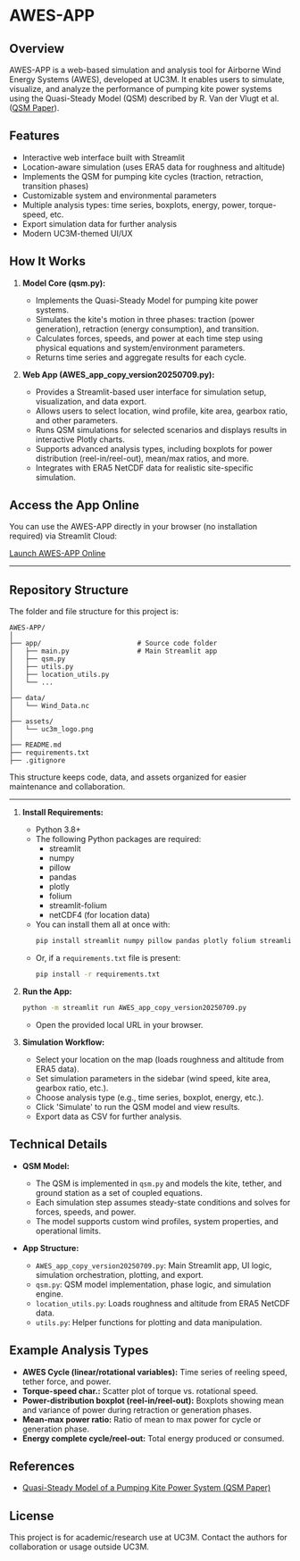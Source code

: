 # AWES-APP

## Overview
AWES-APP is a web-based simulation and analysis tool for Airborne Wind Energy Systems (AWES), developed at UC3M. It enables users to simulate, visualize, and analyze the performance of pumping kite power systems using the Quasi-Steady Model (QSM) described by R. Van der Vlugt et al. ([QSM Paper](https://arxiv.org/abs/1705.04133)).

## Features
- Interactive web interface built with Streamlit
- Location-aware simulation (uses ERA5 data for roughness and altitude)
- Implements the QSM for pumping kite cycles (traction, retraction, transition phases)
- Customizable system and environmental parameters
- Multiple analysis types: time series, boxplots, energy, power, torque-speed, etc.
- Export simulation data for further analysis
- Modern UC3M-themed UI/UX

## How It Works
1. **Model Core (qsm.py):**
   - Implements the Quasi-Steady Model for pumping kite power systems.
   - Simulates the kite's motion in three phases: traction (power generation), retraction (energy consumption), and transition.
   - Calculates forces, speeds, and power at each time step using physical equations and system/environment parameters.
   - Returns time series and aggregate results for each cycle.

2. **Web App (AWES_app_copy_version20250709.py):**
   - Provides a Streamlit-based user interface for simulation setup, visualization, and data export.
   - Allows users to select location, wind profile, kite area, gearbox ratio, and other parameters.
   - Runs QSM simulations for selected scenarios and displays results in interactive Plotly charts.
   - Supports advanced analysis types, including boxplots for power distribution (reel-in/reel-out), mean/max ratios, and more.
   - Integrates with ERA5 NetCDF data for realistic site-specific simulation.


## Access the App Online

You can use the AWES-APP directly in your browser (no installation required) via Streamlit Cloud:

[Launch AWES-APP Online](https://uc3mawesapp.streamlit.app/)

---


## Repository Structure

The folder and file structure for this project is:

```
AWES-APP/
│
├── app/                        # Source code folder
│   ├── main.py                 # Main Streamlit app
│   ├── qsm.py
│   ├── utils.py
│   ├── location_utils.py
│   └── ...
│
├── data/
│   └── Wind_Data.nc
│
├── assets/
│   └── uc3m_logo.png
│
├── README.md
├── requirements.txt
├── .gitignore
```

This structure keeps code, data, and assets organized for easier maintenance and collaboration.

---

1. **Install Requirements:**
   - Python 3.8+
   - The following Python packages are required:
     - streamlit
     - numpy
     - pillow
     - pandas
     - plotly
     - folium
     - streamlit-folium
     - netCDF4 (for location data)
   - You can install them all at once with:
     ```bash
     pip install streamlit numpy pillow pandas plotly folium streamlit-folium netCDF4
     ```
   - Or, if a `requirements.txt` file is present:
     ```bash
     pip install -r requirements.txt
     ```

2. **Run the App:**
   ```bash
   python -m streamlit run AWES_app_copy_version20250709.py
   ```
   - Open the provided local URL in your browser.

3. **Simulation Workflow:**
   - Select your location on the map (loads roughness and altitude from ERA5 data).
   - Set simulation parameters in the sidebar (wind speed, kite area, gearbox ratio, etc.).
   - Choose analysis type (e.g., time series, boxplot, energy, etc.).
   - Click 'Simulate' to run the QSM model and view results.
   - Export data as CSV for further analysis.

## Technical Details
- **QSM Model:**
  - The QSM is implemented in `qsm.py` and models the kite, tether, and ground station as a set of coupled equations.
  - Each simulation step assumes steady-state conditions and solves for forces, speeds, and power.
  - The model supports custom wind profiles, system properties, and operational limits.

- **App Structure:**
  - `AWES_app_copy_version20250709.py`: Main Streamlit app, UI logic, simulation orchestration, plotting, and export.
  - `qsm.py`: QSM model implementation, phase logic, and simulation engine.
  - `location_utils.py`: Loads roughness and altitude from ERA5 NetCDF data.
  - `utils.py`: Helper functions for plotting and data manipulation.

## Example Analysis Types
- **AWES Cycle (linear/rotational variables):** Time series of reeling speed, tether force, and power.
- **Torque-speed char.:** Scatter plot of torque vs. rotational speed.
- **Power-distribution boxplot (reel-in/reel-out):** Boxplots showing mean and variance of power during retraction or generation phases.
- **Mean-max power ratio:** Ratio of mean to max power for cycle or generation phase.
- **Energy complete cycle/reel-out:** Total energy produced or consumed.

## References
- [Quasi-Steady Model of a Pumping Kite Power System (QSM Paper)](https://arxiv.org/abs/1705.04133)

## License
This project is for academic/research use at UC3M. Contact the authors for collaboration or usage outside UC3M.
